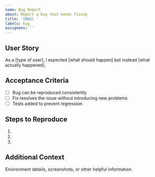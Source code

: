 ```yaml
---
name: Bug Report
about: Report a bug that needs fixing
title: '[BUG] '
labels: bug
assignees: ''
---
```


## User Story
As a [type of user], I expected [what should happen] but instead [what actually happened].

## Acceptance Criteria
- [ ] Bug can be reproduced consistently
- [ ] Fix resolves the issue without introducing new problems
- [ ] Tests added to prevent regression

## Steps to Reproduce
1. 
2. 
3. 

## Additional Context
Environment details, screenshots, or other helpful information.
